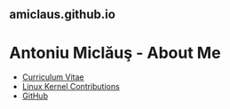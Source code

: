 ## amiclaus.github.io
# Antoniu Miclăuş - About Me
 - [Curriculum Vitae](https://amiclaus.github.io/CV_Antoniu_Miclaus.pdf)
 - [Linux Kernel Contributions](https://git.kernel.org/pub/scm/linux/kernel/git/torvalds/linux.git/log/?qt=grep&q=antoniu+miclaus)
 - [GitHub](https://github.com/amiclaus)
